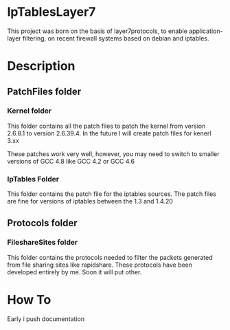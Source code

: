 # IpTablesLayer7

This project was born on the basis of layer7protocols, to enable application-layer filtering, on recent firewall systems based on debian and iptables.

# Description 

## PatchFiles folder
### Kernel folder
This folder contains all the patch files to patch the kernel from version 2.6.8.1 to version 2.6.39.4.
In the future I will create patch files for kenerl 3.xx

These patches work very well, however, you may need to switch to smaller versions of GCC 4.8 like GCC 4.2 or GCC 4.6

### IpTables Folder
This folder contains the patch file for the iptables sources.
The patch files are fine for versions of iptables between the 1.3 and 1.4.20

## Protocols folder
### FileshareSites folder
This folder contains the protocols needed to filter the packets generated from file sharing sites like rapidshare.
These protocols have been developed entirely by me.
Soon it will put other.

# How To
Early i push documentation
